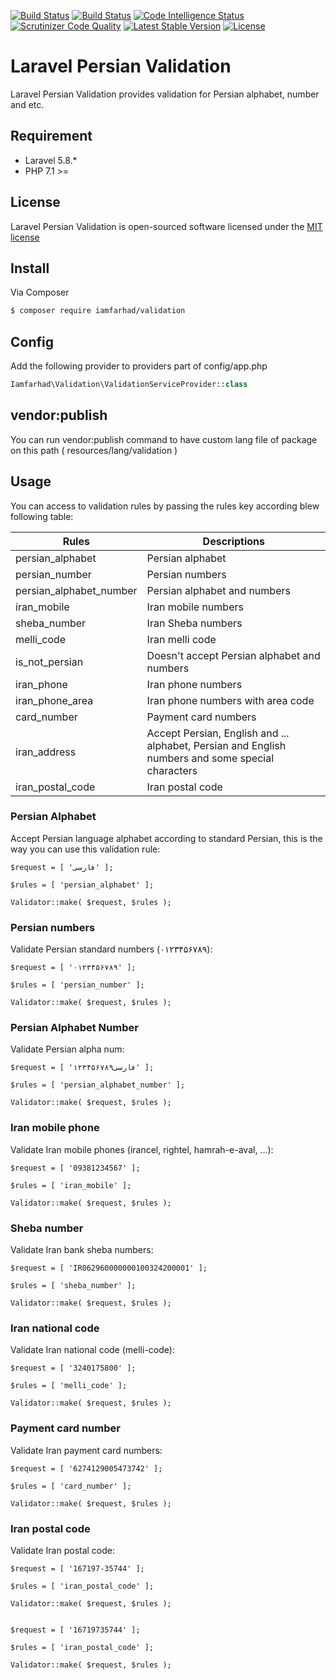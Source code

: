 [![Build Status](https://travis-ci.com/iamfarhad/validation.svg?branch=master)](https://travis-ci.com/iamfarhad/validation)
[![Build Status](https://scrutinizer-ci.com/g/iamfarhad/validation/badges/build.png?b=master)](https://scrutinizer-ci.com/g/iamfarhad/validation/build-status/master)
[![Code Intelligence Status](https://scrutinizer-ci.com/g/iamfarhad/validation/badges/code-intelligence.svg?b=master)](https://scrutinizer-ci.com/code-intelligence)
[![Scrutinizer Code Quality](https://scrutinizer-ci.com/g/iamfarhad/validation/badges/quality-score.png?b=master)](https://scrutinizer-ci.com/g/iamfarhad/validation/?branch=master)
[![Latest Stable Version](https://poser.pugx.org/iamfarhad/validation/v/stable)](https://packagist.org/packages/iamfarhad/validation)
[![License](https://poser.pugx.org/iamfarhad/validation/license)](https://packagist.org/packages/iamfarhad/validation)

# Laravel Persian Validation

Laravel Persian Validation provides validation for Persian alphabet, number and etc.

## Requirement

* Laravel 5.8.*
* PHP 7.1 >=

## License

Laravel Persian Validation is open-sourced software licensed under the [MIT license](http://opensource.org/licenses/MIT)

## Install

Via Composer

``` bash
$ composer require iamfarhad/validation
```

## Config

Add the following provider to providers part of config/app.php
``` php
Iamfarhad\Validation\ValidationServiceProvider::class
```

## vendor:publish
You can run vendor:publish command to have custom lang file of package on this path ( resources/lang/validation )

## Usage

You can access to validation rules by passing the rules key according blew following table:

| Rules | Descriptions |
| --- | --- |
| persian_alphabet | Persian alphabet |
| persian_number | Persian numbers |
| persian_alphabet_number | Persian alphabet and numbers |
| iran_mobile | Iran mobile numbers |
| sheba_number | Iran Sheba numbers |
| melli_code | Iran melli code |
| is_not_persian | Doesn't accept Persian alphabet and numbers |
| iran_phone | Iran phone numbers |
| iran_phone_area | Iran phone numbers with area code |
| card_number | Payment card numbers |
| iran_address | Accept Persian, English and ... alphabet, Persian and English numbers and some special characters|
| iran_postal_code | Iran postal code |

### Persian Alphabet
Accept Persian language alphabet according to standard Persian, this is the way you can use this validation rule:

```
$request = [ 'فارسی' ];

$rules = [ 'persian_alphabet' ];

Validator::make( $request, $rules );
```

### Persian numbers
Validate Persian standard numbers (۰۱۲۳۴۵۶۷۸۹):

```
$request = [ '۰۱۲۳۴۵۶۷۸۹' ];

$rules = [ 'persian_number' ];

Validator::make( $request, $rules );
```

### Persian Alphabet Number
Validate Persian alpha num:

```
$request = [ 'فارسی۱۲۳۴۵۶۷۸۹' ];

$rules = [ 'persian_alphabet_number' ];

Validator::make( $request, $rules );
```

### Iran mobile phone
Validate Iran mobile phones (irancel, rightel, hamrah-e-aval, ...):

```
$request = [ '09381234567' ];

$rules = [ 'iran_mobile' ];

Validator::make( $request, $rules );
```

### Sheba number
Validate Iran bank sheba numbers:

```
$request = [ 'IR062960000000100324200001' ];

$rules = [ 'sheba_number' ];

Validator::make( $request, $rules );
```

### Iran national code
Validate Iran national code (melli-code):

```
$request = [ '3240175800' ];

$rules = [ 'melli_code' ];

Validator::make( $request, $rules );
```

### Payment card number
Validate Iran payment card numbers:

```
$request = [ '6274129005473742' ];

$rules = [ 'card_number' ];

Validator::make( $request, $rules );
```

### Iran postal code
Validate Iran postal code:

```
$request = [ '167197-35744' ];

$rules = [ 'iran_postal_code' ];

Validator::make( $request, $rules );


$request = [ '16719735744' ];

$rules = [ 'iran_postal_code' ];

Validator::make( $request, $rules );

```

